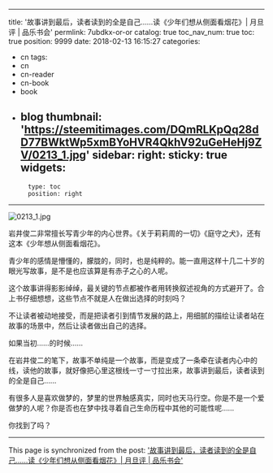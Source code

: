
---
title: '故事讲到最后，读者读到的全是自己……读《少年们想从侧面看烟花》| 月旦评 | 品乐书会'
permlink: 7ubdkx-or-or
catalog: true
toc_nav_num: true
toc: true
position: 9999
date: 2018-02-13 16:15:27
categories:
- cn
tags:
- cn
- cn-reader
- cn-book
- book
- blog
thumbnail: 'https://steemitimages.com/DQmRLKpQq28dD77BWktWp5xmBYoHVR4QkhV92uGeHeHj9ZV/0213_1.jpg'
sidebar:
    right:
        sticky: true
widgets:
    -
        type: toc
        position: right
---


![0213_1.jpg](https://steemitimages.com/DQmRLKpQq28dD77BWktWp5xmBYoHVR4QkhV92uGeHeHj9ZV/0213_1.jpg)

岩井俊二非常擅长写青少年的内心世界。《关于莉莉周的一切》《庭守之犬》，还有这本《少年想从侧面看烟花》。

青少年的感情是懵懂的，朦胧的，同时，也是纯粹的。能一直用这样十几二十岁的眼光写故事，是不是也应该算是有赤子之心的人呢。

这个故事讲得影影绰绰，最关键的节点都被作者用转换叙述视角的方式避开了。合上书仔细想想，这些节点不就是人在做出选择的时刻吗？

不让读者被动地接受，而是把读者引到情节发展的路上，用细腻的描绘让读者站在故事的场景中，然后让读者做出自己的选择。

如果当初……的时候……

在岩井俊二的笔下，故事不单纯是一个故事，而是变成了一条牵在读者内心中的线，读他的故事，就好像把心里这根线一寸一寸拉出来，故事讲到最后，读者读到的全是自己……

有很多人是喜欢做梦的，梦里的世界触感真实，同时也天马行空。你是不是一个爱做梦的人呢？你是否也在梦中找寻着自己生命历程中其他的可能性呢……

你找到了吗？

- - -

This page is synchronized from the post: ['故事讲到最后，读者读到的全是自己……读《少年们想从侧面看烟花》| 月旦评 | 品乐书会'](https://steemit.com/@weisheng167388/7ubdkx-or-or)
